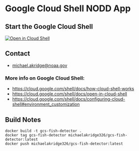 # Google Cloud Shell NODD App

## Start the Google Cloud Shell 
[![Open in Cloud Shell](https://gstatic.com/cloudssh/images/open-btn.svg)](https://shell.cloud.google.com/cloudshell/editor?cloudshell_git_repo=https%3A%2F%2Fgithub.com%2FMichaelAkridge-NOAA%2FFish-or-No-Fish-Detector&cloudshell_git_branch=MOUSS_2016&cloudshell_print=cloud-shell-readme.txt&cloudshell_workspace=google-cloud-shell&cloudshell_tutorial=TUTORIAL.md)


## Contact
- michael.akridge@noaa.gov

### More info on Google Cloud Shell:
- https://cloud.google.com/shell/docs/how-cloud-shell-works
- https://cloud.google.com/shell/docs/open-in-cloud-shell
- https://cloud.google.com/shell/docs/configuring-cloud-shell#environment_customization

## Build Notes
```
docker build -t gcs-fish-detector .
docker tag gcs-fish-detector michaelakridge326/gcs-fish-detector:latest
docker push michaelakridge326/gcs-fish-detector:latest
```
